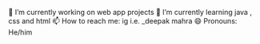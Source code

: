 
 🔭 I’m currently working on web app projects
 🌱 I’m currently learning java , css and html
 📫 How to reach me: ig i.e. _deepak mahra
 😄 Pronouns: He/him

